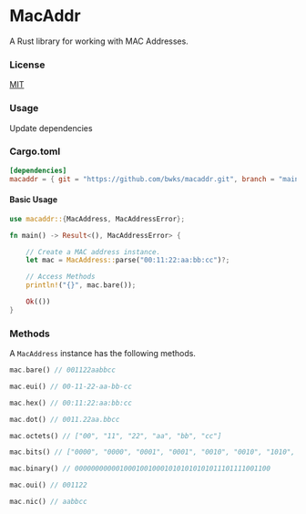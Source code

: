 # MacAddr

A Rust library for working with MAC Addresses.

### License 
[MIT](LICENSE)

### Usage
Update dependencies
### Cargo.toml
```toml
[dependencies]
macaddr = { git = "https://github.com/bwks/macaddr.git", branch = "main" }
```

#### Basic Usage
```rust
use macaddr::{MacAddress, MacAddressError};

fn main() -> Result<(), MacAddressError> {

    // Create a MAC address instance.
    let mac = MacAddress::parse("00:11:22:aa:bb:cc")?;

    // Access Methods
    println!("{}", mac.bare());

    Ok(())
}
```

### Methods
A `MacAddress` instance has the following methods.

```rust
mac.bare() // 001122aabbcc

mac.eui() // 00-11-22-aa-bb-cc

mac.hex() // 00:11:22:aa:bb:cc

mac.dot() // 0011.22aa.bbcc

mac.octets() // ["00", "11", "22", "aa", "bb", "cc"]

mac.bits() // ["0000", "0000", "0001", "0001", "0010", "0010", "1010", "1010", "1011", "1011", "1100", "1100"]

mac.binary() // 000000000001000100100010101010101011101111001100

mac.oui() // 001122

mac.nic() // aabbcc
```